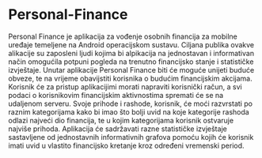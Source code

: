# Personal-Finance
Personal Finance je aplikacija za vođenje osobnih financija za mobilne uređaje temeljene na Android operacijskom sustavu. Ciljana publika ovakve alikacije su zaposleni ljudi kojima bi alpikacija na jednostavan i informativan način omogućila potpuni pogleda na trenutno financijsko stanje i statističke izvještaje. Unutar aplikacije Personal Finance biti će moguće unijeti buduće obveze, te na vrijeme obavijstiti korisnika o budućim financijskim akcijama. Korisnik će za pristup aplikacijimi morati napraviti korisnički račun, a svi podaci o korisnikovim financijskim aktivnostima spremati će se na udaljenom serveru. Svoje prihode i rashode, korisnik, će moći razvrstati po raznim kategorijama kako bi imao što bolji uvid na koje kategorije rashoda odlazi najveći dio financija, te u kojim kategorijama korisnik ostvaruje najviše prihoda. Aplikacija će sadržavati razne statističke izvještaje sastavljene od jednostavnih informativnih grafova pomoću kojih će korisnik imati uvid u vlastito financijsko kretanje kroz određeni vremenski period.
